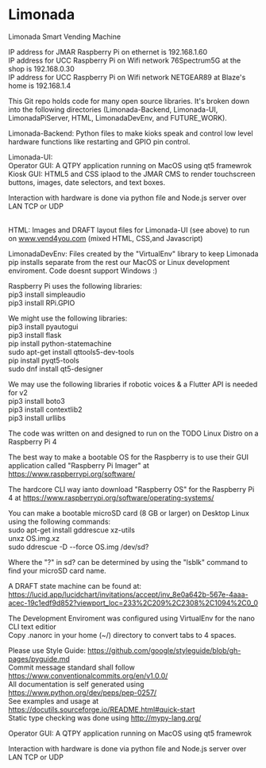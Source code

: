 # Limonada
Limonada Smart Vending Machine <br>

IP address for JMAR Raspberry Pi on ethernet is 192.168.1.60 <br>
IP address for UCC Raspberry Pi on Wifi network 76Spectrum5G at the shop is 192.168.0.30 <br>
IP address for UCC Raspberry Pi on Wifi network NETGEAR89 at Blaze's home is 192.168.1.4 <br>

This Git repo holds code for many open source libraries. It's broken down into the following directories (Limonada-Backend, Limonada-UI, LimonadaPiServer, HTML, LimonadaDevEnv, and FUTURE_WORK). <br>

Limonada-Backend: Python files to make kioks speak and control low level hardware functions like restarting and GPIO pin control. <br>

Limonada-UI: <br>
Operator GUI: A QTPY application running on MacOS using qt5 framewrok <br>
Kiosk GUI: HTML5 and CSS iplaod to the JMAR CMS to render touchscreen buttons, images, date selectors, and text boxes.  

Interaction with hardware is done via python file and Node.js server over LAN TCP or UDP <br> <br>

HTML: Images and DRAFT layout files for Limonada-UI (see above) to run on www.vend4you.com (mixed HTML, CSS,and Javascript) <br>

LimonadaDevEnv: Files created by the "VirtualEnv" library to keep Limonada pip installs separate from the rest our MacOS or Linux development enviroment. Code doesnt support Windows :) <br>

Raspberry Pi uses the following libraries: <br>
pip3 install simpleaudio <br>
pip3 install RPi.GPIO <br>

We might use the following libraries: <br>
pip3 install pyautogui <br>
pip3 install flask <br>
pip install python-statemachine <br>
sudo apt-get install qttools5-dev-tools <br>
pip install pyqt5-tools <br>
sudo dnf install qt5-designer <br>

We may use the following libraries if robotic voices & a Flutter API is needed for v2 <br>
pip3 install boto3 <br>
pip3 install contextlib2 <br>
pip3 install urllibs <br>
                                  
The code was written on and designed to run on the TODO Linux Distro on a Raspberry Pi 4 <br>

The best way to make a bootable OS for the Raspberry is to use their GUI application called "Raspberry Pi Imager" at https://www.raspberrypi.org/software/ <br>

The hardcore CLI way ianto download "Raspberry OS" for the Raspberry Pi 4 at  https://www.raspberrypi.org/software/operating-systems/ <br>

You can make a bootable microSD card (8 GB or larger) on Desktop Linux using the following commands: <br>
sudo apt-get install gddrescue xz-utils <br>
unxz OS.img.xz <br>
sudo ddrescue -D --force OS.img /dev/sd? <br>

Where the "?" in sd? can be determined by using the "lsblk" command to find your microSD card name. <br>

A DRAFT state machine can be found at: <br>
https://lucid.app/lucidchart/invitations/accept/inv_8e0a642b-567e-4aaa-acec-19c1edf9d852?viewport_loc=233%2C209%2C2308%2C1094%2C0_0  <br>

The Development Enviroment was configured using VirtualEnv for the nano CLI text editior <br>
Copy .nanorc in your home (~/) directory to convert tabs to 4 spaces. <br>

Please use Style Guide: https://github.com/google/styleguide/blob/gh-pages/pyguide.md <br>
Commit message standard shall follow https://www.conventionalcommits.org/en/v1.0.0/ <br>
All documentation is self generated using https://www.python.org/dev/peps/pep-0257/ <br>
See examples and usage at https://docutils.sourceforge.io/README.html#quick-start <br>
Static type checking was done using http://mypy-lang.org/ <br>

Operator GUI:
A QTPY application running on MacOS using qt5 framewrok <br>

Interaction with hardware is done via python file and Node.js server over LAN TCP or UDP <br>
